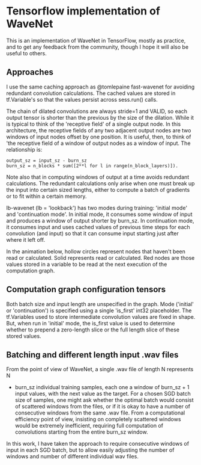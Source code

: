 # Tensorflow implementation of WaveNet

This is an implementation of WaveNet in TensorFlow, mostly as practice, and to get
any feedback from the community, though I hope it will also be useful to others.

## Approaches

I use the same caching approach as @tomlepaine fast-wavenet for avoiding redundant
convolution calculations.  The cached values are stored in tf.Variable's so that the
values persist across sess.run() calls.

The chain of dilated convolutions are always stride=1 and VALID, so each output
tensor is shorter than the previous by the size of the dilation.  While it is
typical to think of the 'receptive field' of a single output node.  In this
architecture, the receptive fields of any two adjacent output nodes are two
windows of input nodes offset by one position.  It is useful, then, to think of
'the receptive field of a window of output nodes as a window of input.  The
relationship is:

```
output_sz = input_sz - burn_sz 
burn_sz = n_blocks * sum([2**l for l in range(n_block_layers)]).  
```

Note also that in computing windows of output at a time avoids redundant
calculations.  The redundant calculations only arise when one must break up the
input into certain sized lengths, either to compute a batch of gradients or to
fit within a certain memory.

lb-wavenet (lb = 'lookback') has two modes during training: 'initial mode' and
'continuation mode'.  In initial mode, it consumes some window of input and
produces a window of output shorter by burn_sz.  In continuation mode, it
consumes input and uses cached values of previous time steps for each
convolution (and input) so that it can consume input starting just after where
it left off.

In the animation below, hollow circles represent nodes that haven't been read
or calculated.  Solid represents read or calculated.  Red nodes are those
values stored in a variable to be read at the next execution of the computation
graph.  
   

## Computation graph configuration tensors

Both batch size and input length are unspecified in the graph.  Mode ('initial'
or 'continuation') is specified using a single 'is_first' int32 placeholder.
The tf.Variables used to store intermediate convolution values are fixed in
shape.  But, when run in 'initial' mode, the is_first value is used to
determine whether to prepend a zero-length slice or the full length slice of
these stored values. 


## Batching and different length input .wav files

From the point of view of WaveNet, a single .wav file of length N represents N
- burn_sz individual training samples, each one a window of burn_sz + 1 input
  values, with the next value as the target.  For a chosen SGD batch size of
samples, one might ask whether the optimal batch would consist of scattered
windows from the files, or if it is okay to have a number of consecutive
windows from the same .wav file.  From a computational efficiency point of
view, insisting on completely scattered windows would be extremely inefficient,
requiring full computation of convolutions starting from the entire burn_sz
window.

In this work, I have taken the approach to require consecutive windows of input
in each SGD batch, but to allow easily adjusting the number of windows and
number of different individual wav files.


 

